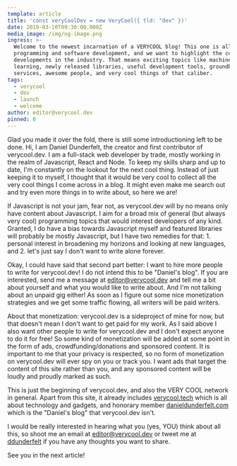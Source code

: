 ```yaml
---
template: article
title: 'const veryCoolDev = new VeryCool({ tld: "dev" })'
date: 2019-03-10T09:30:00.000Z
media_image: /img/og-image.png
ingress: >-
  Welcome to the newest incarnation of a VERYCOOL blog! This one is all about
  programming and software development, and we want to highlight the coolest new
  developments in the industry. That means exciting topics like machine
  learning, newly released libraries, useful development tools, groundbreaking
  services, awesome people, and very cool things of that caliber.
tags:
  - verycool
  - dev
  - launch
  - welcome
author: editor@verycool.dev
pinned: 0
---
```

Glad you made it over the fold, there is still some introductioning left to be done. Hi, I am Daniel Dunderfelt, the creator and first contributor of verycool.dev. I am a full-stack web developer by trade, mostly working in the realm of Javascript, React and Node. To keep my skills sharp and up to date, I'm constantly on the lookout for the next cool thing. Instead of just keeping it to myself, I thought that it would be very cool to collect all the very cool things I come across in a blog. It might even make me search out and try even more things in to write about, so here we are!

If Javascript is not your jam, fear not, as verycool.dev will by no means only have content about Javascript. I aim for a broad mix of general (but always very cool) programming topics that would interest developers of any kind. Granted, I do have a bias towards Javascript myself and featured libraries will probably be mostly Javascript, but I have two remedies for that: 1. personal interest in broadening my horizons and looking at new languages, and 2. let's just say I don't want to write alone forever.

Okay, I could have said that second part better: I want to hire more people to write for verycool.dev! I do not intend this to be "Daniel's blog". If you are interested, send me a message at [editor@verycool.dev](editor@verycool.dev) and tell me a bit about yourself and what you would like to write about. And I'm not talking about an unpaid gig either! As soon as I figure out some nice monetization strategies and we get some traffic flowing, all writers will be paid writers.

About that monetization: verycool.dev is a sideproject of mine for now, but that doesn't mean I don't want to get paid for my work. As I said above I also want other people to write for verycool.dev and I don't expect anyone to do it for free! So some kind of monetization will be added at some point in the form of ads, crowdfunding/donations and sponsored content. It is important to me that your privacy is respected, so no form of monetization on verycool.dev will ever spy on you or track you. I want ads that target the content of this site rather than you, and any sponsored content will be loudly and proudly marked as such.

This is just the beginning of verycool.dev, and also the VERY COOL network in general. Apart from this site, it already includes [verycool.tech](https://verycool.tech) which is all about technology and gadgets, and honorary member [danieldunderfelt.com](https://danieldunderfelt.com) which is the "Daniel's blog" that verycool.dev isn't.

I would be really interested in hearing what you (yes, YOU) think about all this, so shoot me an email at [editor@verycool.dev](editor@verycool.dev) or tweet me at [ddunderfelt](https://twitter.com/ddunderfelt) if you have any thoughts you want to share.

See you in the next article!
